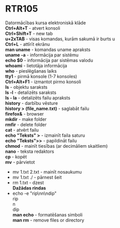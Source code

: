 # RTR105  
Datormācības kursa elektroniskā klāde  
**Ctrl+Alt+T** - atvert konsoli  
**Ctrl+Shift+T** - new tab  
**u+2xTAB** - visas komandas, kurām sakumā ir burts u  
**Ctrl+L** - attīrīt ekrānu  
**man uname** - komandas uname apraksts  
**uname -a** - informācija par sistēmu  
**echo $0** - informācija par sistēmas valodu  
**whoami** - lietotāja informācija  
**who** - pieslēgšanas laiks  
**tty1** - pirmā konsole (1-7 konsoles)  
**Ctrl+Alt+F1** - izmantot pirmo konsoli  
**ls** - objektu saraksts  
**ls -l** - detalizēts saraksts  
**ls - la** - detalizēts failu apraksts  
**history** - darbību vēsture  
**history > (file_name.txt)** - saglabāt failu  
**firefox&** - browser  
**mkdir** - make folder  
**rmfir** - delete folder  
**cat** - atvērt failu  
**echo "Teksts" >** - izmainīt faila saturu  
**echo "Teksts">>** - papildināt failu  
**chmod** - mainīt tiesības (ar decimāliem skaitliem)  
**nano** - teksta redaktors  
**cp** - kopēt  
**mv** - pārvietot  
  - mv 1.txt 2.txt - mainīt nosaukumu  
  - mv 1.txt ./ - pārnest šeit  
  - rm 1.txt - dzest  
**Dažādas rindas**  
  - echo -e "rip\nn\ndip"  
  rip  
  n  
  dip  
  **man echo** - formatēšanas simboli  
  **man rm** - remove files or directory  
